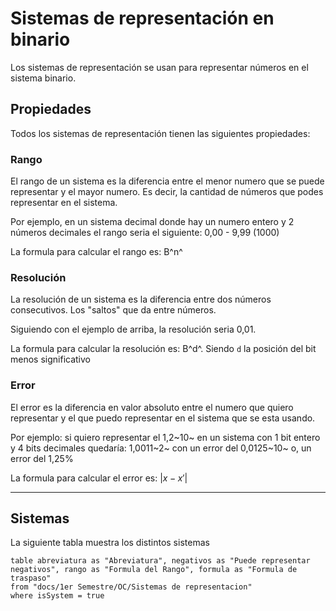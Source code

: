 # Sistemas de representación en binario

Los sistemas de representación se usan para representar números en el sistema binario.

## Propiedades

Todos los sistemas de representación tienen las siguientes propiedades:

### Rango

El rango de un sistema es la diferencia entre el menor numero que se puede representar y el mayor numero. Es decir, la cantidad de números que podes representar en el sistema.

Por ejemplo, en un sistema decimal donde hay un numero entero y 2 números decimales el rango seria el siguiente: 0,00 - 9,99 (1000)

La formula para calcular el rango es: B^n^

### Resolución

La resolución de un sistema es la diferencia entre dos números consecutivos. Los "saltos" que da entre números.

Siguiendo con el ejemplo de arriba, la resolución seria 0,01.

La formula para calcular la resolución es: B^d^. Siendo `d` la posición del bit menos significativo

### Error

El error es la diferencia en valor absoluto entre el numero que quiero representar y el que puedo representar en el sistema que se esta usando.

Por ejemplo: si quiero representar el 1,2~10~ en un sistema con 1 bit entero y 4 bits decimales quedaría: 1,0011~2~ con un error del 0,0125~10~ o, un error del 1,25%

La formula para calcular el error es: $|x-x'|$

---

## Sistemas

La siguiente tabla muestra los distintos sistemas

```dataview
table abreviatura as "Abreviatura", negativos as "Puede representar negativos", rango as "Formula del Rango", formula as "Formula de traspaso"
from "docs/1er Semestre/OC/Sistemas de representacion" 
where isSystem = true
```
